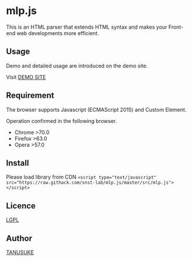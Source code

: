 mlp.js
====
This is an HTML parser that extends HTML syntax and makes your Front-end web developments more efficient.  


## Usage
Demo and detailed usage are introduced on the demo site.  

Visit [DEMO SITE](https://snst-lab.github.io/mlp.js/public/)


## Requirement
The browser supports Javascript (ECMAScript 2015) and Custom Element.

Operation confirmed in the following browser.
- Chrome >70.0
- Firefox >63.0
- Opera >57.0  

## Install
Please load library from CDN
```<script type="text/javascript" src="https://raw.githack.com/snst-lab/mlp.js/master/src/mlp.js"></script>```

## Licence
[LGPL](https://www.gnu.org/licenses/lgpl-3.0.html)  


## Author
[TANUSUKE](https://github.com/snst-lab)  

